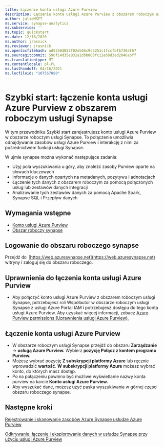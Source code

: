 ```yaml
---
title: Łączenie konta usługi Azure Purview 
description: Łączenie konta usługi Azure Purview z obszarem roboczym usługi Synapse.
author: julieMSFT
ms.service: synapse-analytics
ms.subservice: ''
ms.topic: quickstart
ms.date: 12/16/2020
ms.author: jrasnick
ms.reviewer: jrasnick
ms.openlocfilehash: ad9250d022f02db06c9c5251c1fccfbfb730af67
ms.sourcegitcommit: 590f14d35e831a2dbb803fc12ebbd3ed2046abff
ms.translationtype: MT
ms.contentlocale: pl-PL
ms.lasthandoff: 04/16/2021
ms.locfileid: "107567880"
---
```

# <a name="quickstartconnect-an-azure-purview-account-to-a-synapse-workspace"></a>Szybki start: łączenie konta usługi Azure Purview z obszarem roboczym usługi Synapse 


W tym przewodniku Szybki start zarejestrujesz konto usługi Azure Purview w obszarze roboczym usługi Synapse. To połączenie umożliwia odnajdywanie zasobów usługi Azure Purview i interakcję z nimi za pośrednictwem funkcji usługi Synapse. 

W ujmie synapse można wykonać następujące zadania: 
- Użyj pola wyszukiwania u góry, aby znaleźć zasoby Purview oparte na słowach kluczowych 
- Informacje o danych opartych na metadanych, pozytywu i adnotacjach 
- Łączenie tych danych z obszarem roboczym za pomocą połączonych usług lub zestawów danych integracji 
- Analizowanie tych zestawów danych za pomocą Apache Spark, Synapse SQL i Przepływ danych 

## <a name="prerequisites"></a>Wymagania wstępne 
- [Konto usługi Azure Purview](../../purview/create-catalog-portal.md) 
- [Obszar roboczy synapse](../quickstart-create-workspace.md) 

## <a name="signin-toa-synapse-workspace"></a>Logowanie do obszaru roboczego synapse 

Przejdź do  [https://web.azuresynapse.net](https://web.azuresynapse.net) witryny i zaloguj się do obszaru roboczego. 

## <a name="permissions-for-connecting-an-azure-purview-account"></a>Uprawnienia do łączenia konta usługi Azure Purview 

- Aby połączyć konto usługi Azure Purview z obszarem roboczym usługi Synapse, potrzebujesz roli Współautor w obszarze roboczym usługi Synapse z usługi Azure Portal IAM i potrzebujesz dostępu do tego konta usługi Azure Purview.  Aby uzyskać więcej informacji, zobacz [Azure Purview permissions (Uprawnienia usługi Azure Purview).](../../purview/catalog-permissions.md)

## <a name="connect-an-azure-purview-account"></a>Łączenie konta usługi Azure Purview  

- W obszarze roboczym usługi Synapse przejdź do obszaru **Zarządzanie**  ->  **usługą Azure Purview.** Wybierz **pozycję Połącz z kontem programu Purview.** 
- Możesz wybrać pozycję **Z subskrypcji platformy Azure** lub ręcznie wprowadzić **wartość**. **W subskrypcji platformy Azure** możesz wybrać konto, do których masz dostęp. 
- Po na połączeniu powinno być możliwe wyświetlanie nazwy konta purview na karcie **Konto usługi Azure Purview.** 
- Aby wyszukać dane, możesz użyć paska wyszukiwania w górnej części obszaru roboczego synapse. 

## <a name="nextsteps"></a>Następne kroki 

[Rejestrowanie i skanowanie zasobów Azure Synapse usłudze Azure Purview](../../purview/register-scan-azure-synapse-analytics.md)

[Odkrywanie, łączenie i eksplorowanie danych w usłudze Synapse przy użyciu usługi Azure Purview](how-to-discover-connect-analyze-azure-purview.md)   
